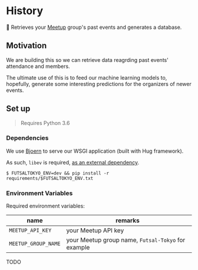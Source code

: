 # History

:date: Retrieves your [Meetup](http://meetup.com) group's past events and generates a database.

## Motivation

We are building this so we can retrieve data reagrding past events' attendance and members.

The ultimate use of this is to feed our machine learning models to, hopefully, generate some interesting
predictions for the organizers of newer events.

## Set up

> Requires Python 3.6

### Dependencies

We use [Bjoern](https://github.com/jonashaag/bjoern) to serve our WSGI application (built with Hug framework).

As such, `libev` is required, [as an external dependency](https://github.com/jonashaag/bjoern/wiki/Installation#libev).

```shell
$ FUTSALTOKYO_ENV=dev && pip install -r requirements/$FUTSALTOKYO_ENV.txt
```

### Environment Variables

Required environment variables:

| name | remarks |
| --- | --- |
| `MEETUP_API_KEY` | your Meetup API key |
| `MEETUP_GROUP_NAME` | your Meetup group name, `Futsal-Tokyo` for example |ßßßßß

TODO

